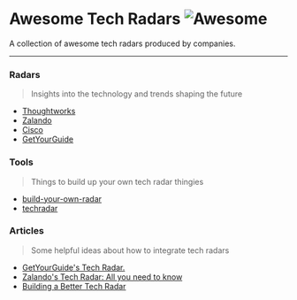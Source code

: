 # **Awesome Tech Radars** ![Awesome](https://cdn.rawgit.com/sindresorhus/awesome/d7305f38d29fed78fa85652e3a63e154dd8e8829/media/badge.svg)

A collection of awesome tech radars produced by companies.

---
### Radars
> Insights into the technology and trends shaping the future

* [Thoughtworks](https://www.thoughtworks.com/radar)
* [Zalando](http://zalando.github.io/tech-radar/)
* [Cisco](http://research.cisco.com/techradar)
* [GetYourGuide](https://techradar.getyourguide.com/)

### Tools
> Things to build up your own tech radar thingies

* [build-your-own-radar](https://github.com/thoughtworks/build-your-own-radar)
* [techradar](https://github.com/atlassian/techradar)

### Articles
> Some helpful ideas about how to integrate tech radars

* [GetYourGuide's Tech Radar.](https://inside.getyourguide.com/blog/2017/11/3/getyourguides-tech-radar)
* [Zalando's Tech Radar: All you need to know](https://jobs.zalando.com/tech/blog/zalando-tech-radar/?gh_src=4n3gxh1)
* [Building a Better Tech Radar](https://jobs.zalando.com/tech/blog/building-tech-radar/?gh_src=4n3gxh1)
